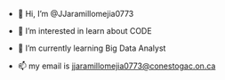 - 👋 Hi, I’m @JJaramillomejia0773
- 👀 I’m interested in learn about CODE
- 🌱 I’m currently learning Big Data Analyst

- 📫 my email is jjaramillomejia0773@conestogac.on.ca

<!---
JJaramillomejia0773/JJaramillomejia0773 is a ✨ special ✨ repository because its `README.md` (this file) appears on your GitHub profile.
You can click the Preview link to take a look at your changes.
--->
